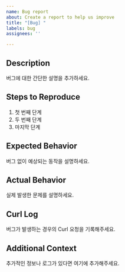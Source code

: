 ```yaml
---
name: Bug report
about: Create a report to help us improve
title: "[Bug] "
labels: bug
assignees: ''

---
```


## Description
버그에 대한 간단한 설명을 추가하세요.

## Steps to Reproduce
1. 첫 번째 단계
2. 두 번째 단계
3. 마지막 단계

## Expected Behavior
버그 없이 예상되는 동작을 설명하세요.

## Actual Behavior
실제 발생한 문제를 설명하세요.

## Curl Log
버그가 발생하는 경우의 Curl 요청을 기록해주세요.

## Additional Context
추가적인 정보나 로그가 있다면 여기에 추가해주세요.
